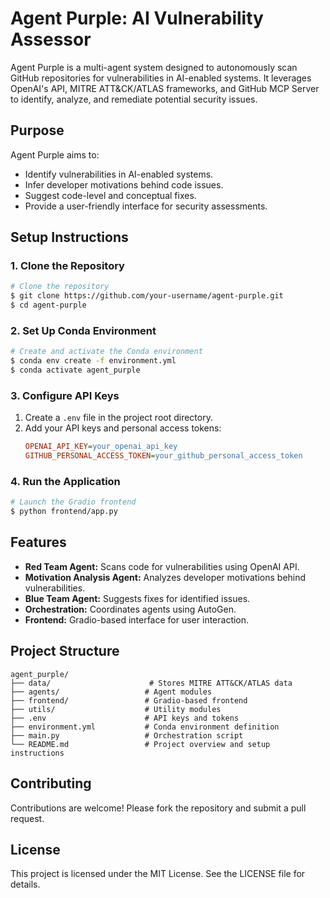 # Agent Purple: AI Vulnerability Assessor

Agent Purple is a multi-agent system designed to autonomously scan GitHub repositories for vulnerabilities in AI-enabled systems. It leverages OpenAI's API, MITRE ATT&CK/ATLAS frameworks, and GitHub MCP Server to identify, analyze, and remediate potential security issues.

## Purpose
Agent Purple aims to:
- Identify vulnerabilities in AI-enabled systems.
- Infer developer motivations behind code issues.
- Suggest code-level and conceptual fixes.
- Provide a user-friendly interface for security assessments.

## Setup Instructions

### 1. Clone the Repository
```bash
# Clone the repository
$ git clone https://github.com/your-username/agent-purple.git
$ cd agent-purple
```

### 2. Set Up Conda Environment
```bash
# Create and activate the Conda environment
$ conda env create -f environment.yml
$ conda activate agent_purple
```

### 3. Configure API Keys
1. Create a `.env` file in the project root directory.
2. Add your API keys and personal access tokens:
   ```ini
   OPENAI_API_KEY=your_openai_api_key
   GITHUB_PERSONAL_ACCESS_TOKEN=your_github_personal_access_token
   ```

### 4. Run the Application
```bash
# Launch the Gradio frontend
$ python frontend/app.py
```

## Features
- **Red Team Agent:** Scans code for vulnerabilities using OpenAI API.
- **Motivation Analysis Agent:** Analyzes developer motivations behind vulnerabilities.
- **Blue Team Agent:** Suggests fixes for identified issues.
- **Orchestration:** Coordinates agents using AutoGen.
- **Frontend:** Gradio-based interface for user interaction.

## Project Structure
```
agent_purple/
├── data/                      # Stores MITRE ATT&CK/ATLAS data
├── agents/                   # Agent modules
├── frontend/                 # Gradio-based frontend
├── utils/                    # Utility modules
├── .env                      # API keys and tokens
├── environment.yml           # Conda environment definition
├── main.py                   # Orchestration script
└── README.md                 # Project overview and setup instructions
```

## Contributing
Contributions are welcome! Please fork the repository and submit a pull request.

## License
This project is licensed under the MIT License. See the LICENSE file for details.
